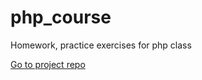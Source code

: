 # php_course

Homework, practice exercises for php class

[Go to project repo](https://github.com/Bill-GD/web-php.git)

